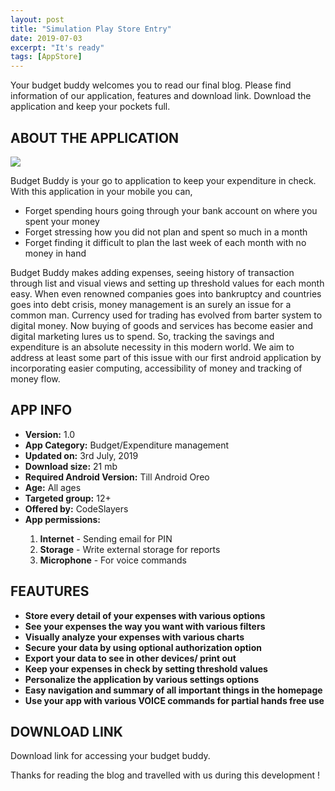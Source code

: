 ```yaml
---
layout: post
title: "Simulation Play Store Entry"
date: 2019-07-03
excerpt: "It's ready"
tags: [AppStore]
---
```


Your budget buddy welcomes you to read our final blog. Please find information of our application, features and download link. Download the application and keep your pockets full. 

<h2>ABOUT THE APPLICATION</h2>

<img src="https://live.staticflickr.com/65535/48153898262_63fd6d9917_o_d.png">

Budget Buddy is your go to application to keep your expenditure in check. With this application in your mobile you can,

<ul>
<li>Forget spending hours going through your bank account on where you spent your money </li>
<li>Forget stressing how you did not plan and spent so much in a month </li>
<li>Forget finding it difficult to plan the last week of each month with no money in hand</li>
</ul>

 
Budget Buddy makes adding expenses, seeing history of transaction through list and visual views and setting up threshold values for each month easy. When even renowned companies goes into bankruptcy and countries goes into debt crisis, money management is an surely an issue for a common man. Currency used for trading has evolved from barter system to digital money. Now buying of goods and services has become easier and digital marketing lures us to spend. So, tracking the savings and expenditure is an absolute necessity in this modern world. We aim to address at least some part of this issue with our first android application by incorporating easier computing, accessibility of money and tracking of money flow.

<h2>APP INFO</h2>
<ul>
  <li><b>Version:</b> 1.0</li>
 <li><b>App Category:</b> Budget/Expenditure management</li>
<li><b>Updated on:</b> 3rd July, 2019</li>
<li><b>Download size:</b> 21 mb</li>
<li><b>Required Android Version:</b> Till Android Oreo </li>
<li><b>Age:</b> All ages </li>
<li><b>Targeted group:</b> 12+ </li>
<li><b>Offered by:</b> CodeSlayers </li>
<li><b>App permissions:</b> </li>
<ol>
  <li><b>Internet</b> - Sending email for PIN</li>
  <li><b>Storage</b> - Write external storage for reports</li>
  <li><b>Microphone</b> - For voice commands</li>
</ol>
</ul>

<h2>FEAUTURES</h2>

<ul>
 <li><b>Store every detail of your expenses with various options</b></li>
 <li><b>See your expenses the way you want with various filters</b></li>
 <li><b>Visually analyze your expenses with various charts</b></li>
 <li><b>Secure your data by using optional authorization option</b></li>
 <li><b>Export your data to see in other devices/ print out </b></li>
 <li><b>Keep your expenses in check by setting threshold values </b></li>
 <li><b>Personalize the application by various settings options</b></li>
 <li><b>Easy navigation and summary of all important things in the homepage</b></li>
 <li><b>Use your app with various VOICE commands for partial hands free use</b></li>
 </ul>
 
 <h2>DOWNLOAD LINK</h2>
 
Download link for accessing your budget buddy.  


Thanks for reading the blog and travelled with us during this development !
